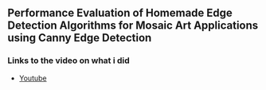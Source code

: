 ## Performance Evaluation of Homemade Edge Detection Algorithms for Mosaic Art Applications using Canny Edge Detection

### Links to the video on what i did
* [Youtube](https://youtu.be/GbpLRuSIw8Y)
